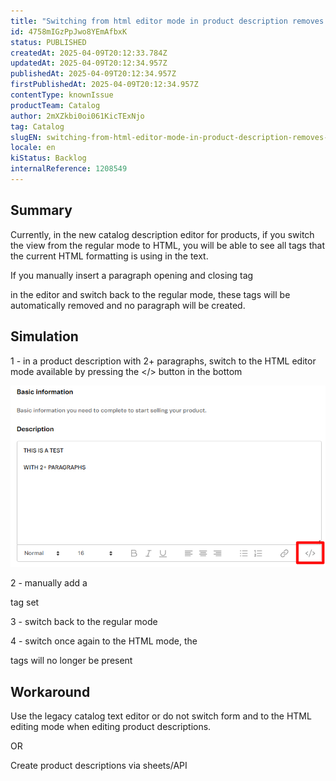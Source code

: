 ```yaml
---
title: "Switching from html editor mode in product description removes <p> tags"
id: 4758mIGzPpJwo8YEmAfbxK
status: PUBLISHED
createdAt: 2025-04-09T20:12:33.784Z
updatedAt: 2025-04-09T20:12:34.957Z
publishedAt: 2025-04-09T20:12:34.957Z
firstPublishedAt: 2025-04-09T20:12:34.957Z
contentType: knownIssue
productTeam: Catalog
author: 2mXZkbi0oi061KicTExNjo
tag: Catalog
slugEN: switching-from-html-editor-mode-in-product-description-removes-p-tags
locale: en
kiStatus: Backlog
internalReference: 1208549
---
```


## Summary


Currently, in the new catalog description editor for products, if you switch the view from the regular mode to HTML, you will be able to see all tags that the current HTML formatting is using in the text.

If you manually insert a paragraph opening and closing tag <p></p> in the editor and switch back to the regular mode, these tags will be automatically removed and no paragraph will be created.


##

## Simulation


1 - in a product description with 2+ paragraphs, switch to the HTML editor mode available by pressing the </> button in the bottom

 ![](https://raw.githubusercontent.com/vtexdocs/help-center-content/refs/heads/main/docs/en/known-issues/Catalog/switching-from-html-editor-mode-in-product-description-removes-p-tags_1.png)

2 - manually add a <p> </p> tag set

3 - switch back to the regular mode

4 - switch once again to the HTML mode, the <p> tags will no longer be present


##

## Workaround


Use the legacy catalog text editor or do not switch form and to the HTML editing mode when editing product descriptions.

OR

Create product descriptions via sheets/API





